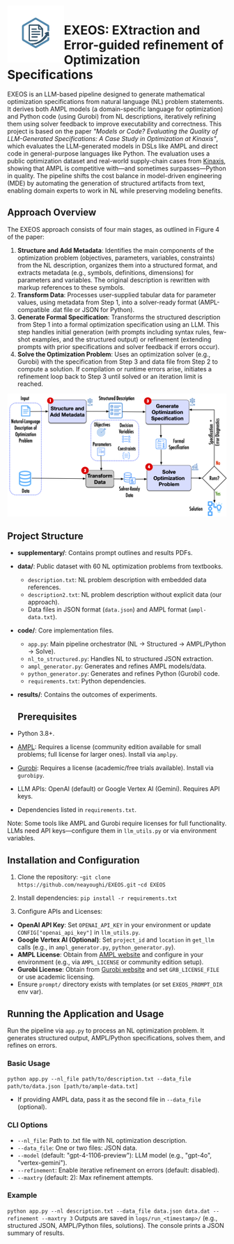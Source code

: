 <img src="images/logo.png" alt="EXEOS Logo" width="130" align="left" />

# EXEOS: EXtraction and Error-guided refinement of Optimization Specifications

EXEOS is an LLM-based pipeline designed to generate mathematical optimization specifications from natural language (NL) problem statements. It derives both AMPL models (a domain-specific language for optimization) and Python code (using Gurobi) from NL descriptions, iteratively refining them using solver feedback to improve executability and correctness. This project is based on the paper *"Models or Code? Evaluating the Quality of LLM-Generated Specifications: A Case Study in Optimization at Kinaxis"*, which evaluates the LLM-generated models in DSLs like AMPL and direct code in general-purpose languages like Python. The evaluation uses a public optimization dataset and real-world supply-chain cases from [Kinaxis](https://www.kinaxis.com), showing that AMPL is competitive with—and sometimes surpasses—Python in quality.
The pipeline shifts the cost balance in model-driven engineering (MDE) by automating the generation of structured artifacts from text, enabling domain experts to work in NL while preserving modeling benefits.

## Approach Overview
The EXEOS approach consists of four main stages, as outlined in Figure 4 of the paper:
1. **Structure and Add Metadata**: Identifies the main components of the optimization problem (objectives, parameters, variables, constraints) from the NL description, organizes them into a structured format, and extracts metadata (e.g., symbols, definitions, dimensions) for parameters and variables. The original description is rewritten with markup references to these symbols.
2. **Transform Data**: Processes user-supplied tabular data for parameter values, using metadata from Step 1, into a solver-ready format (AMPL-compatible .dat file or JSON for Python).
3. **Generate Formal Specification**: Transforms the structured description from Step 1 into a formal optimization specification using an LLM. This step handles initial generation (with prompts including syntax rules, few-shot examples, and the structured output) or refinement (extending prompts with prior specifications and solver feedback if errors occur).
4. **Solve the Optimization Problem**: Uses an optimization solver (e.g., Gurobi) with the specification from Step 3 and data file from Step 2 to compute a solution. If compilation or runtime errors arise, initiates a refinement loop back to Step 3 until solved or an iteration limit is reached.
   
![Approach Figure](images/approach.png)

## Project Structure

- **supplementary/**: Contains prompt outlines and results PDFs.
- **data/**: Public dataset with 60 NL optimization problems from textbooks.
  - `description.txt`: NL problem description with embedded data references.
  - `description2.txt`: NL problem description without explicit data (our approach).
  - Data files in JSON format (`data.json`) and AMPL format (`ampl-data.txt`).
- **code/**: Core implementation files.
  - `app.py`: Main pipeline orchestrator (NL → Structured → AMPL/Python → Solve).
  - `nl_to_structured.py`: Handles NL to structured JSON extraction.
  - `ampl_generator.py`: Generates and refines AMPL models/data.
  - `python_generator.py`: Generates and refines Python (Gurobi) code.
  - `requirements.txt`: Python dependencies.
- **results/**: Contains the outcomes of experiments.


  ## Prerequisites
- Python 3.8+.
- [AMPL](https://ampl.com/): Requires a license (community edition available for small problems; full license for larger ones). Install via `amplpy`.
- [Gurobi](https://www.gurobi.com/): Requires a license (academic/free trials available). Install via `gurobipy`.
- LLM APIs: OpenAI (default) or Google Vertex AI (Gemini). Requires API keys.
- Dependencies listed in `requirements.txt`.

Note: Some tools like AMPL and Gurobi require licenses for full functionality. LLMs need API keys—configure them in `llm_utils.py` or via environment variables.

## Installation and Configuration

1. Clone the repository:
-`git clone https://github.com/neayoughi/EXEOS.git`
-`cd EXEOS`

3. Install dependencies: `pip install -r requirements.txt`
4. Configure APIs and Licenses:
- **OpenAI API Key**: Set `OPENAI_API_KEY` in your environment or update `CONFIG["openai_api_key"]` in `llm_utils.py`.
- **Google Vertex AI (Optional)**: Set `project_id` and `location` in `get_llm` calls (e.g., in `ampl_generator.py`, `python_generator.py`).
- **AMPL License**: Obtain from [AMPL website](https://ampl.com/) and configure in your environment (e.g., via `AMPL_LICENSE` or community edition setup).
- **Gurobi License**: Obtain from [Gurobi website](https://www.gurobi.com/) and set `GRB_LICENSE_FILE` or use academic licensing.
- Ensure `prompt/` directory exists with templates (or set `EXEOS_PROMPT_DIR` env var).
## Running the Application and Usage

Run the pipeline via `app.py` to process an NL optimization problem. It generates structured output, AMPL/Python specifications, solves them, and refines on errors.

### Basic Usage
`python app.py --nl_file path/to/description.txt --data_file path/to/data.json [path/to/ample-data.txt] `
- If providing AMPL data, pass it as the second file in `--data_file` (optional).

### CLI Options
- `--nl_file`: Path to .txt file with NL optimization description.
- `--data_file`: One or two files: JSON data.
- `--model` (default: "gpt-4-1106-preview"): LLM model (e.g., "gpt-4o", "vertex-gemini").
- `--refinement`: Enable iterative refinement on errors (default: disabled).
- `--maxtry` (default: 2): Max refinement attempts.

### Example
`python app.py --nl description.txt --data_file data.json data.dat --refinement --maxtry 3`
Outputs are saved in `logs/run_<timestamp>/` (e.g., structured JSON, AMPL/Python files, solutions). The console prints a JSON summary of results.



